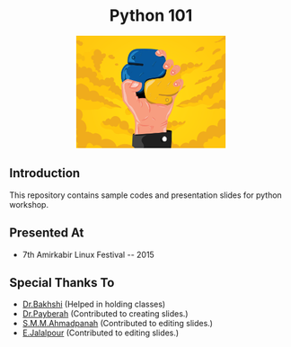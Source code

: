 <h1 align="center"> Python 101 </h1>

<p align="center">
  <img alt="banner" src="./.github/assets/banner.png" height="200px" />
</p>

## Introduction

This repository contains sample codes and presentation slides for python workshop.

## Presented At

- 7th Amirkabir Linux Festival -- 2015

## Special Thanks To

- [Dr.Bakhshi](http://ceit.aut.ac.ir/~bakhshis/) (Helped in holding classes)
- [Dr.Payberah](http://www.sics.se/~amir/) (Contributed to creating slides.)
- [S.M.M.Ahmadpanah](http://ceit.aut.ac.ir/~ahmadpanah/) (Contributed to editing slides.)
- [E.Jalalpour](http://ceit.aut.ac.ir/~jalalpour/) (Contributed to editing slides.)
